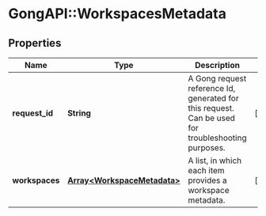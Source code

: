 # GongAPI::WorkspacesMetadata

## Properties
Name | Type | Description | Notes
------------ | ------------- | ------------- | -------------
**request_id** | **String** | A Gong request reference Id, generated for this request. Can be used for troubleshooting purposes. | [optional] 
**workspaces** | [**Array&lt;WorkspaceMetadata&gt;**](WorkspaceMetadata.md) | A list, in which each item provides a workspace metadata. | [optional] 

